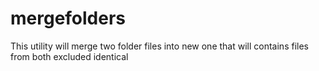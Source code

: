 # mergefolders
This utility will merge two folder files into new one that will contains files from both excluded identical

